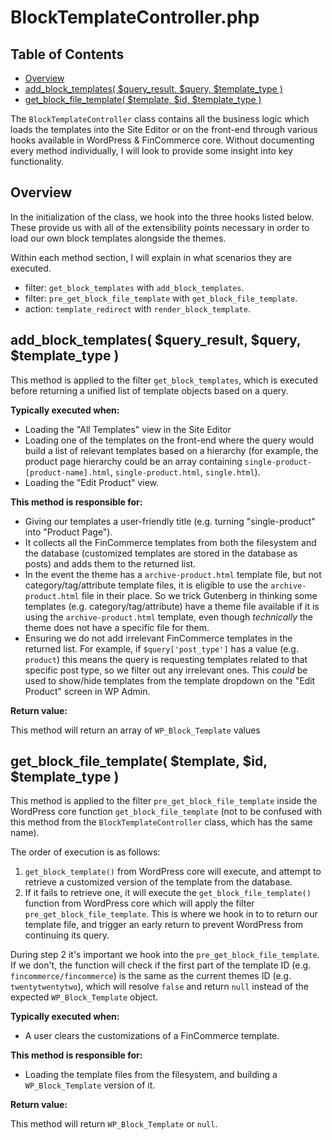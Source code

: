 # BlockTemplateController.php <!-- omit in toc -->

## Table of Contents <!-- omit in toc -->

-   [Overview](#overview)
-   [add_block_templates( $query_result, $query, \$template_type )](#add_block_templates-query_result-query-template_type-)
-   [get_block_file_template( $template, $id, \$template_type )](#get_block_file_template-template-id-template_type-)

The `BlockTemplateController` class contains all the business logic which loads the templates into the Site Editor or on the front-end through various hooks available in WordPress & FinCommerce core. Without documenting every method individually, I will look to provide some insight into key functionality.

## Overview

In the initialization of the class, we hook into the three hooks listed below. These provide us with all of the extensibility points necessary in order to load our own block templates alongside the themes.

Within each method section, I will explain in what scenarios they are executed.

-   filter: `get_block_templates` with `add_block_templates`.
-   filter: `pre_get_block_file_template` with `get_block_file_template`.
-   action: `template_redirect` with `render_block_template`.

## add_block_templates( $query_result, $query, \$template_type )

This method is applied to the filter `get_block_templates`, which is executed before returning a unified list of template objects based on a query.

**Typically executed when:**

-   Loading the "All Templates" view in the Site Editor
-   Loading one of the templates on the front-end where the query would build a list of relevant templates based on a hierarchy (for example, the product page hierarchy could be an array containing `single-product-[product-name].html`, `single-product.html`, `single.html`).
-   Loading the "Edit Product" view.

**This method is responsible for:**

-   Giving our templates a user-friendly title (e.g. turning "single-product" into "Product Page").
-   It collects all the FinCommerce templates from both the filesystem and the database (customized templates are stored in the database as posts) and adds them to the returned list.
-   In the event the theme has a `archive-product.html` template file, but not category/tag/attribute template files, it is eligible to use the `archive-product.html` file in their place. So we trick Gutenberg in thinking some templates (e.g. category/tag/attribute) have a theme file available if it is using the `archive-product.html` template, even though _technically_ the theme does not have a specific file for them.
-   Ensuring we do not add irrelevant FinCommerce templates in the returned list. For example, if `$query['post_type']` has a value (e.g. `product`) this means the query is requesting templates related to that specific post type, so we filter out any irrelevant ones. This _could_ be used to show/hide templates from the template dropdown on the "Edit Product" screen in WP Admin.

**Return value:**

This method will return an array of `WP_Block_Template` values

## get_block_file_template( $template, $id, \$template_type )

This method is applied to the filter `pre_get_block_file_template` inside the WordPress core function `get_block_file_template` (not to be confused with this method from the `BlockTemplateController` class, which has the same name).

The order of execution is as follows:

1. `get_block_template()` from WordPress core will execute, and attempt to retrieve a customized version of the template from the database.
2. If it fails to retrieve one, it will execute the `get_block_file_template()` function from WordPress core which will apply the filter `pre_get_block_file_template`. This is where we hook in to to return our template file, and trigger an early return to prevent WordPress from continuing its query.

During step 2 it's important we hook into the `pre_get_block_file_template`. If we don't, the function will check if the first part of the template ID (e.g. `fincommerce/fincommerce`) is the same as the current themes ID (e.g. `twentytwentytwo`), which will resolve `false` and return `null` instead of the expected `WP_Block_Template` object.

**Typically executed when:**

-   A user clears the customizations of a FinCommerce template.

**This method is responsible for:**

-   Loading the template files from the filesystem, and building a `WP_Block_Template` version of it.

**Return value:**

This method will return `WP_Block_Template` or `null`.
